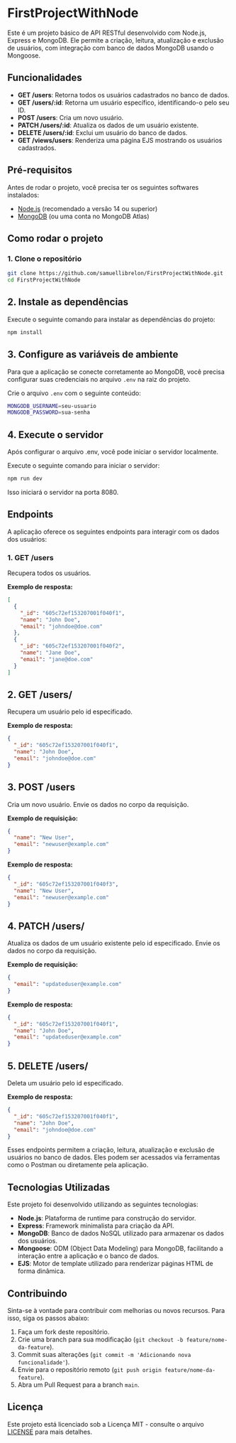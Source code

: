 # FirstProjectWithNode

Este é um projeto básico de API RESTful desenvolvido com Node.js, Express e MongoDB. Ele permite a criação, leitura, atualização e exclusão de usuários, com integração com banco de dados MongoDB usando o Mongoose.

## Funcionalidades

- **GET /users**: Retorna todos os usuários cadastrados no banco de dados.
- **GET /users/:id**: Retorna um usuário específico, identificando-o pelo seu ID.
- **POST /users**: Cria um novo usuário.
- **PATCH /users/:id**: Atualiza os dados de um usuário existente.
- **DELETE /users/:id**: Exclui um usuário do banco de dados.
- **GET /views/users**: Renderiza uma página EJS mostrando os usuários cadastrados.

## Pré-requisitos

Antes de rodar o projeto, você precisa ter os seguintes softwares instalados:

- [Node.js](https://nodejs.org) (recomendado a versão 14 ou superior)
- [MongoDB](https://www.mongodb.com) (ou uma conta no MongoDB Atlas)

## Como rodar o projeto

### 1. Clone o repositório

```bash
git clone https://github.com/samuellibrelon/FirstProjectWithNode.git
cd FirstProjectWithNode
```
## 2. Instale as dependências

Execute o seguinte comando para instalar as dependências do projeto:

```bash
npm install
```
## 3. Configure as variáveis de ambiente

Para que a aplicação se conecte corretamente ao MongoDB, você precisa configurar suas credenciais no arquivo `.env` na raiz do projeto.

Crie o arquivo `.env` com o seguinte conteúdo:

```bash
MONGODB_USERNAME=seu-usuario
MONGODB_PASSWORD=sua-senha
```

## 4. Execute o servidor

Após configurar o arquivo .env, você pode iniciar o servidor localmente.

Execute o seguinte comando para iniciar o servidor:

```bash
npm run dev
```
Isso iniciará o servidor na porta 8080.

## Endpoints

A aplicação oferece os seguintes endpoints para interagir com os dados dos usuários:

### 1. **GET /users**
Recupera todos os usuários.

**Exemplo de resposta:**
```json
[
  {
    "_id": "605c72ef153207001f040f1",
    "name": "John Doe",
    "email": "johndoe@doe.com"
  },
  {
    "_id": "605c72ef153207001f040f2",
    "name": "Jane Doe",
    "email": "jane@doe.com"
  }
]
```

## 2. GET /users/
Recupera um usuário pelo id especificado.

**Exemplo de resposta:**
```json
{
  "_id": "605c72ef153207001f040f1",
  "name": "John Doe",
  "email": "johndoe@doe.com"
}
```

## 3. POST /users
Cria um novo usuário. Envie os dados no corpo da requisição.

**Exemplo de requisição:**
```json
{
  "name": "New User",
  "email": "newuser@example.com"
}
```
**Exemplo de resposta:**
```json
{
  "_id": "605c72ef153207001f040f3",
  "name": "New User",
  "email": "newuser@example.com"
}
```
## 4. PATCH /users/
Atualiza os dados de um usuário existente pelo id especificado. Envie os dados no corpo da requisição.

**Exemplo de requisição:**
```json
{
  "email": "updateduser@example.com"
}
```
**Exemplo de resposta:**
```json
{
  "_id": "605c72ef153207001f040f1",
  "name": "John Doe",
  "email": "updateduser@example.com"
}
```
## 5. DELETE /users/
Deleta um usuário pelo id especificado.

**Exemplo de resposta:**
```json
{
  "_id": "605c72ef153207001f040f1",
  "name": "John Doe",
  "email": "johndoe@doe.com"
}
```
Esses endpoints permitem a criação, leitura, atualização e exclusão de usuários no banco de dados. Eles podem ser acessados via ferramentas como o Postman ou diretamente pela aplicação.

## Tecnologias Utilizadas

Este projeto foi desenvolvido utilizando as seguintes tecnologias:

- **Node.js**: Plataforma de runtime para construção do servidor.
- **Express**: Framework minimalista para criação da API.
- **MongoDB**: Banco de dados NoSQL utilizado para armazenar os dados dos usuários.
- **Mongoose**: ODM (Object Data Modeling) para MongoDB, facilitando a interação entre a aplicação e o banco de dados.
- **EJS**: Motor de template utilizado para renderizar páginas HTML de forma dinâmica.

## Contribuindo

Sinta-se à vontade para contribuir com melhorias ou novos recursos. Para isso, siga os passos abaixo:

1.  Faça um fork deste repositório.
2.  Crie uma branch para sua modificação (`git checkout -b feature/nome-da-feature`).
3.  Commit suas alterações (`git commit -m 'Adicionando nova funcionalidade'`).
4.  Envie para o repositório remoto (`git push origin feature/nome-da-feature`).
5.  Abra um Pull Request para a branch `main`.

## Licença

Este projeto está licenciado sob a Licença MIT - consulte o arquivo [LICENSE](LICENSE) para mais detalhes.
